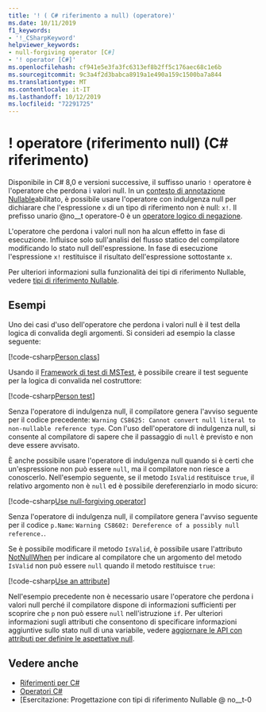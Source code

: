 ```yaml
---
title: '! ( C# riferimento a null) (operatore)'
ms.date: 10/11/2019
f1_keywords:
- '!_CSharpKeyword'
helpviewer_keywords:
- null-forgiving operator [C#]
- '! operator [C#]'
ms.openlocfilehash: cf941e5e3fa3fc6313ef8b2ff5c176aec68c1e6b
ms.sourcegitcommit: 9c3a4f2d3babca8919a1e490a159c1500ba7a844
ms.translationtype: MT
ms.contentlocale: it-IT
ms.lasthandoff: 10/12/2019
ms.locfileid: "72291725"
---
```

# <a name="-null-forgiving-operator-c-reference"></a>! operatore (riferimento null) (C# riferimento)

Disponibile in C# 8,0 e versioni successive, il suffisso unario `!` operatore è l'operatore che perdona i valori null. In un [contesto di annotazione Nullable](../../nullable-references.md#nullable-annotation-context)abilitato, è possibile usare l'operatore con indulgenza null per dichiarare che l'espressione `x` di un tipo di riferimento non è null: `x!`. Il prefisso unario @no__t operatore-0 è un [operatore logico di negazione](boolean-logical-operators.md#logical-negation-operator-).

L'operatore che perdona i valori null non ha alcun effetto in fase di esecuzione. Influisce solo sull'analisi del flusso statico del compilatore modificando lo stato null dell'espressione. In fase di esecuzione l'espressione `x!` restituisce il risultato dell'espressione sottostante `x`.

Per ulteriori informazioni sulla funzionalità dei tipi di riferimento Nullable, vedere [tipi di riferimento Nullable](../../nullable-references.md).

## <a name="examples"></a>Esempi

Uno dei casi d'uso dell'operatore che perdona i valori null è il test della logica di convalida degli argomenti. Si consideri ad esempio la classe seguente:

[!code-csharp[Person class](~/samples/csharp/language-reference/operators/NullForgivingOperator.cs#PersonClass)]

Usando il [Framework di test di MSTest](../../../core/testing/unit-testing-with-mstest.md), è possibile creare il test seguente per la logica di convalida nel costruttore:

[!code-csharp[Person test](~/samples/csharp/language-reference/operators/NullForgivingOperator.cs#TestPerson)]

Senza l'operatore di indulgenza null, il compilatore genera l'avviso seguente per il codice precedente: `Warning CS8625: Cannot convert null literal to non-nullable reference type`. Con l'uso dell'operatore di indulgenza null, si consente al compilatore di sapere che il passaggio di `null` è previsto e non deve essere avvisato.

È anche possibile usare l'operatore di indulgenza null quando si è certi che un'espressione non può essere `null`, ma il compilatore non riesce a conoscerlo. Nell'esempio seguente, se il metodo `IsValid` restituisce `true`, il relativo argomento non è `null` ed è possibile dereferenziarlo in modo sicuro:

[!code-csharp[Use null-forgiving operator](~/samples/csharp/language-reference/operators/NullForgivingOperator.cs#UseNullForgiving)]

Senza l'operatore di indulgenza null, il compilatore genera l'avviso seguente per il codice `p.Name`: `Warning CS8602: Dereference of a possibly null reference.`.

Se è possibile modificare il metodo `IsValid`, è possibile usare l'attributo [NotNullWhen](xref:System.Diagnostics.CodeAnalysis.NotNullWhenAttribute) per indicare al compilatore che un argomento del metodo `IsValid` non può essere `null` quando il metodo restituisce `true`:

[!code-csharp[Use an attribute](~/samples/csharp/language-reference/operators/NullForgivingOperator.cs#UseAttribute)]

Nell'esempio precedente non è necessario usare l'operatore che perdona i valori null perché il compilatore dispone di informazioni sufficienti per scoprire che `p` non può essere `null` nell'istruzione `if`. Per ulteriori informazioni sugli attributi che consentono di specificare informazioni aggiuntive sullo stato null di una variabile, vedere [aggiornare le API con attributi per definire le aspettative null](../../nullable-attributes.md).

## <a name="see-also"></a>Vedere anche

- [Riferimenti per C#](../index.md)
- [Operatori C#](index.md)
- [Esercitazione: Progettazione con tipi di riferimento Nullable @ no__t-0
